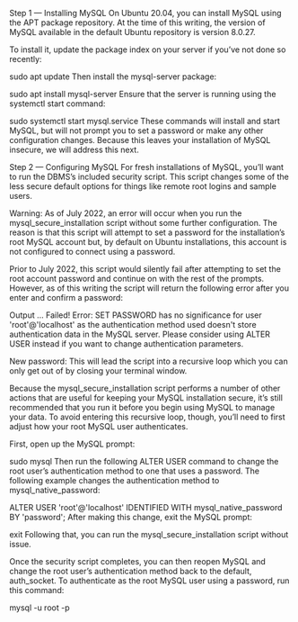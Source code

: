 Step 1 — Installing MySQL
On Ubuntu 20.04, you can install MySQL using the APT package repository. At the time of this writing, the version of MySQL available in the default Ubuntu repository is version 8.0.27.

To install it, update the package index on your server if you’ve not done so recently:

sudo apt update
Then install the mysql-server package:

sudo apt install mysql-server
Ensure that the server is running using the systemctl start command:

sudo systemctl start mysql.service
These commands will install and start MySQL, but will not prompt you to set a password or make any other configuration changes. Because this leaves your installation of MySQL insecure, we will address this next.

Step 2 — Configuring MySQL
For fresh installations of MySQL, you’ll want to run the DBMS’s included security script. This script changes some of the less secure default options for things like remote root logins and sample users.

Warning: As of July 2022, an error will occur when you run the mysql_secure_installation script without some further configuration. The reason is that this script will attempt to set a password for the installation’s root MySQL account but, by default on Ubuntu installations, this account is not configured to connect using a password.

Prior to July 2022, this script would silently fail after attempting to set the root account password and continue on with the rest of the prompts. However, as of this writing the script will return the following error after you enter and confirm a password:

Output
 ... Failed! Error: SET PASSWORD has no significance for user 'root'@'localhost' as the authentication method used doesn't store authentication data in the MySQL server. Please consider using ALTER USER instead if you want to change authentication parameters.

New password:
This will lead the script into a recursive loop which you can only get out of by closing your terminal window.

Because the mysql_secure_installation script performs a number of other actions that are useful for keeping your MySQL installation secure, it’s still recommended that you run it before you begin using MySQL to manage your data. To avoid entering this recursive loop, though, you’ll need to first adjust how your root MySQL user authenticates.

First, open up the MySQL prompt:

sudo mysql
Then run the following ALTER USER command to change the root user’s authentication method to one that uses a password. The following example changes the authentication method to mysql_native_password:

ALTER USER 'root'@'localhost' IDENTIFIED WITH mysql_native_password BY 'password';
After making this change, exit the MySQL prompt:

exit
Following that, you can run the mysql_secure_installation script without issue.

Once the security script completes, you can then reopen MySQL and change the root user’s authentication method back to the default, auth_socket. To authenticate as the root MySQL user using a password, run this command:

mysql -u root -p
